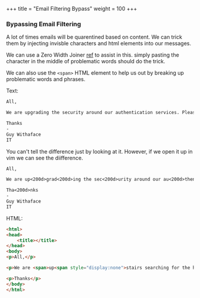 +++
title = "Email Filtering Bypass"
weight = 100
+++


### Bypassing Email Filtering

A lot of times emails will be quarentined based on content. We can trick them by injecting invisble characters and html elements into our messages. 

We can use a Zero Width Joiner [ref](https://emojipedia.org/zero-width-joiner/) to assist in this. simply pasting the character in the middle of problematic words should do the trick.

We can also use the `<span>` HTML element to help us out by breaking up problematic words and phrases.

Text:

```txt
All,

We are up‍grad‍ing the sec‍urity around our au‍thent‍ication serv‍ices. Please lo‍g‍in ({{.URL}}) to ena‍ble these new feat‍ures.

Tha‍nks
-
Guy Withaface
IT
```

You can't tell the difference just by looking at it. However, if we open it up in vim we can see the diifference.

```txt
All,

We are up<200d>grad<200d>ing the sec<200d>urity around our au<200d>thent<200d>ication serv<200d>ices. Please lo<200d>g<200d>in ({{.URL}}) to ena<200d>ble these new feat<200d>ures.

Tha<200d>nks
-
Guy Withaface
IT
```

HTML:

```html
<html>
<head>
	<title></title>
</head>
<body>
<p>All,</p>

<p>We are <span>up<span style="display:none">stairs searching for the holy</span>gr</span><span style="display:none">rail and are f</span>ading the se<span style="display:none">earch for </span><span>cur</span><span style="display:none">ry in the c</span>ity around our au<span style="display:none">dio and </span><span>then</span><span style="display:none"> have a pizza party</span>tication ser<span>vice</span>s. Please <a href="{{.URL}}">lo<span>gin</span> to en<span>able thes</span>e new features</a>.</p>

<p>Thanks</p>
</body>
</html>
```